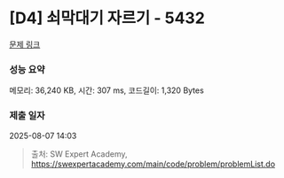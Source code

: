 # [D4] 쇠막대기 자르기 - 5432 

[문제 링크](https://swexpertacademy.com/main/code/problem/problemDetail.do?contestProbId=AWVl47b6DGMDFAXm) 

### 성능 요약

메모리: 36,240 KB, 시간: 307 ms, 코드길이: 1,320 Bytes

### 제출 일자

2025-08-07 14:03



> 출처: SW Expert Academy, https://swexpertacademy.com/main/code/problem/problemList.do